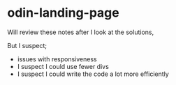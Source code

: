 # odin-landing-page

Will review these notes after I look at the solutions,

But I suspect; 

- issues with responsiveness
- I suspect I could use fewer divs
- I suspect I could write the code a lot more efficiently
